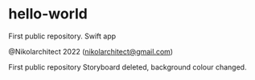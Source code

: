 # hello-world
First public repository. Swift app

@Nikolarchitect 2022 (nikolarchitect@gmail.com)

First public repository
Storyboard deleted, background colour changed.
